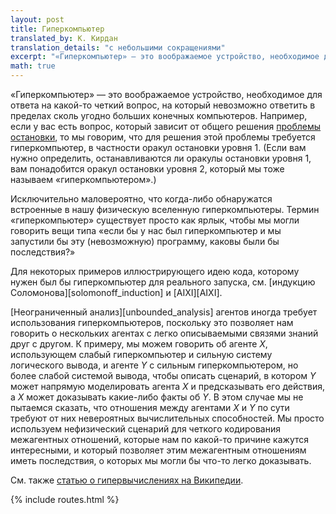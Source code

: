 ```yaml
---
layout: post
title: Гиперкомпьютер
translated_by: К. Кирдан
translation_details: "с небольшими сокращениями"
excerpt: "«Гиперкомпьютер» — это воображаемое устройство, необходимое для ответа на какой-то четкий вопрос, на который невозможно ответить в пределах сколь угодно больших конечных компьютеров. Например, если у вас есть вопрос, который зависит от общего решения проблемы остановки, то мы говорим, что для решения этой проблемы требуется гиперкомпьютер, в частности оракул остановки уровня 1."
math: true
---
```

«Гиперкомпьютер» — это воображаемое устройство, необходимое для ответа на какой-то четкий вопрос, на который невозможно ответить в пределах сколь угодно больших конечных компьютеров. Например, если у вас есть вопрос, который зависит от общего решения [проблемы остановки](https://ru.wikipedia.org/wiki/%D0%9F%D1%80%D0%BE%D0%B1%D0%BB%D0%B5%D0%BC%D0%B0_%D0%BE%D1%81%D1%82%D0%B0%D0%BD%D0%BE%D0%B2%D0%BA%D0%B8), то мы говорим, что для решения этой проблемы требуется гиперкомпьютер, в частности оракул остановки уровня 1. (Если вам нужно определить, останавливаются ли оракулы остановки уровня 1, вам понадобится оракул остановки уровня 2, который мы тоже называем «гиперкомпьютером».)

Исключительно маловероятно, что когда-либо обнаружатся встроенные в нашу физическую вселенную гиперкомпьютеры. Термин «гиперкомпьютер» существует просто как ярлык, чтобы мы могли говорить вещи типа «если бы у нас был гиперкомпьютер и мы запустили бы эту (невозможную) программу, каковы были бы последствия?»

Для некоторых примеров иллюстрирующего идею кода, которому нужен был бы гиперкомпьютер для реального запуска, см. [индукцию Соломонова][solomonoff_induction] и [AIXI][AIXI].

[Неограниченный анализ][unbounded_analysis] агентов иногда требует использования гиперкомпьютеров, поскольку это позволяет нам говорить о нескольких агентах с легко описываемыми связями знаний друг с другом. К примеру, мы можем говорить об агенте $X$, использующем слабый гиперкомпьютер и сильную систему логического вывода, и агенте $Y$ с сильным гиперкомпьютером, но более слабой системой вывода, чтобы описать сценарий, в котором $Y$ может напрямую моделировать агента $X$ и предсказывать его действия, а $X$ может доказывать какие-либо факты об $Y$. В этом случае мы не пытаемся сказать, что отношения между агентами $X$ и $Y$ по сути требуют от них невероятных вычислительных способностей. Мы просто используем нефизический сценарий для четкого кодирования межагентных отношений, которые нам по какой-то причине кажутся интересными, и который позволяет этим межагентным отношениям иметь последствия, о которых мы могли бы что-то легко доказывать.

См. также [статью о гипервычислениях на Википедии](https://ru.wikipedia.org/wiki/%D0%A1%D0%B2%D0%B5%D1%80%D1%85%D1%82%D1%8C%D1%8E%D1%80%D0%B8%D0%BD%D0%B3%D0%BE%D0%B2%D1%8B%D0%B5_%D0%B2%D1%8B%D1%87%D0%B8%D1%81%D0%BB%D0%B5%D0%BD%D0%B8%D1%8F).

{% include routes.html %}
